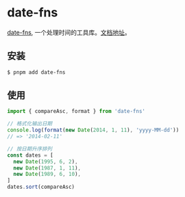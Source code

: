 # date-fns

[date-fns](https://date-fns.org/), 一个处理时间的工具库。[文档地址](https://date-fns.org/docs/Getting-Started)。

## 安装

```sh
$ pnpm add date-fns
```

## 使用

```js
import { compareAsc, format } from 'date-fns'

// 格式化输出日期
console.log(format(new Date(2014, 1, 11), 'yyyy-MM-dd'))
// => '2014-02-11'

// 按日期升序排列
const dates = [
  new Date(1995, 6, 2),
  new Date(1987, 1, 11),
  new Date(1989, 6, 10),
]
dates.sort(compareAsc)
```
